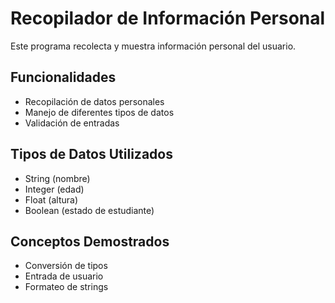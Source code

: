 # Recopilador de Información Personal

Este programa recolecta y muestra información personal del usuario.

## Funcionalidades

- Recopilación de datos personales
- Manejo de diferentes tipos de datos
- Validación de entradas

## Tipos de Datos Utilizados

- String (nombre)
- Integer (edad)
- Float (altura)
- Boolean (estado de estudiante)

## Conceptos Demostrados

- Conversión de tipos
- Entrada de usuario
- Formateo de strings
